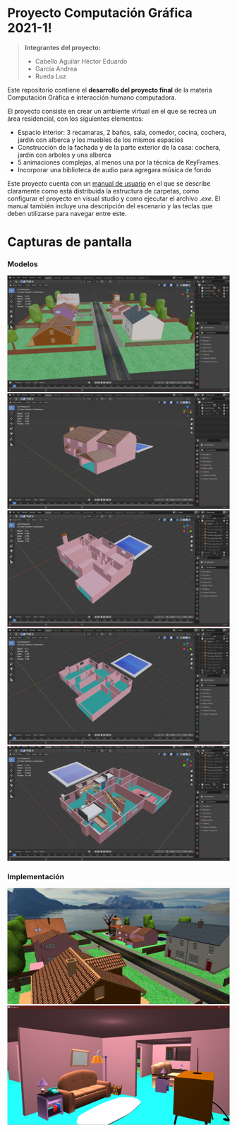 # Proyecto Computación Gráfica 2021-1!
> **Integrantes del proyecto:**
> - Cabello Aguilar Héctor Eduardo
> - García Andrea
> - Rueda Luz

Este repositorio contiene el **desarrollo del proyecto final** de la materia Computación Gráfica e interacción humano computadora.

El proyecto consiste en crear un ambiente virtual en el que se recrea un área residencial, con los siguientes elementos:
- Espacio interior: 3 recamaras, 2 baños, sala, comedor, cocina, cochera, jardín con alberca y los muebles de los mismos espacios
- Construcción de la fachada y de la parte exterior de la casa: cochera, jardín con arboles y una alberca
- 5 animaciones complejas, al menos una por la técnica de KeyFrames.
- Incorporar una biblioteca de audio para agregara música de fondo

Este proyecto cuenta con un [manual de usuario](link/al/archivo/pdf) en el que se describe claramente como está distribuida la estructura de carpetas, como configurar el proyecto en visual studio y como ejecutar el archivo .*exe*. El manual también incluye una descripción del escenario y las teclas que deben utilizarse para navegar entre este.


# Capturas de pantalla
### Modelos
![Texto alternativo](./README_img/1.png "Título alternativo")
![Texto alternativo](./README_img/2.png "Título alternativo")
![Texto alternativo](./README_img/3.png "Título alternativo")
![Texto alternativo](./README_img/4.png "Título alternativo")
![Texto alternativo](./README_img/5.png "Título alternativo")
### Implementación
![Texto alternativo](./README_img/7.png "Título alternativo")
![Texto alternativo](./README_img/6.png "Título alternativo")